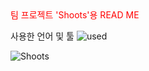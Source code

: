 <div style="color:red"> 팀 프로젝트 'Shoots'용 READ ME </div>


사용한 언어 및 툴
![used](https://img.shields.io/badge/GitHub-100000?style=for-the-badge&logo=github&logoColor=white)

![Shoots](https://private-user-images.githubusercontent.com/184598098/413613772-6a2af389-f5e3-4490-91a9-192a9d56e743.png?jwt=eyJhbGciOiJIUzI1NiIsInR5cCI6IkpXVCJ9.eyJpc3MiOiJnaXRodWIuY29tIiwiYXVkIjoicmF3LmdpdGh1YnVzZXJjb250ZW50LmNvbSIsImtleSI6ImtleTUiLCJleHAiOjE3Mzk3MDk0NDQsIm5iZiI6MTczOTcwOTE0NCwicGF0aCI6Ii8xODQ1OTgwOTgvNDEzNjEzNzcyLTZhMmFmMzg5LWY1ZTMtNDQ5MC05MWE5LTE5MmE5ZDU2ZTc0My5wbmc_WC1BbXotQWxnb3JpdGhtPUFXUzQtSE1BQy1TSEEyNTYmWC1BbXotQ3JlZGVudGlhbD1BS0lBVkNPRFlMU0E1M1BRSzRaQSUyRjIwMjUwMjE2JTJGdXMtZWFzdC0xJTJGczMlMkZhd3M0X3JlcXVlc3QmWC1BbXotRGF0ZT0yMDI1MDIxNlQxMjMyMjRaJlgtQW16LUV4cGlyZXM9MzAwJlgtQW16LVNpZ25hdHVyZT00YTNlMGU5ODQyYTAwMTZmNzU1OWYxZTk2NDE3MGUwN2E3OTM0NTVjZTBmZjNkYjg0YWYxODlhZmIxYWU5NjZmJlgtQW16LVNpZ25lZEhlYWRlcnM9aG9zdCJ9.INNyhLiFroRN6tbjwUfbMxwGmN1ELwepGG6s_LDGegM)
